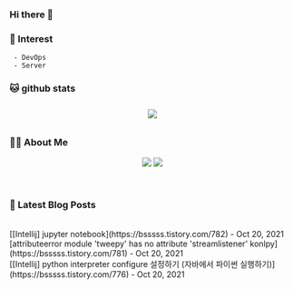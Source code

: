 
### Hi there 👋   

### 📖   Interest   
     - DevOps   
     - Server  

###  🐱 github stats  

<div id="main" align="center">
    <img src="https://github-readme-stats.vercel.app/api?username=qpyu66&hide=stars,contribs&count_private=true&show_icons=true"
        style="height: auto; margin-left: 20px; margin-right: 20px; padding: 10px;"/>
</div>

###  💁‍♀️ About Me  
<p align="center">
    <a href="https://bsssss.tistory.com/"><img src="https://img.shields.io/badge/Blog-FF5722?style=flat-square&logo=Blogger&logoColor=white"/></a>
    <a href="mailto:qpyu66@gmail.com"><img src="https://img.shields.io/badge/Gmail-d14836?style=flat-square&logo=Gmail&logoColor=white&link=qpyu66@gmail.com"/></a>
</p>

<br>

### 📕 Latest Blog Posts   
<br>
[[Intellij] jupyter notebook](https://bsssss.tistory.com/782) - Oct 20, 2021<br>
[attributeerror module 'tweepy' has no attribute 'streamlistener' konlpy](https://bsssss.tistory.com/781) - Oct 20, 2021<br>
[[Intellij]  python interpreter configure 설정하기 (자바에서 파이썬 실행하기)](https://bsssss.tistory.com/776) - Oct 20, 2021<br>
